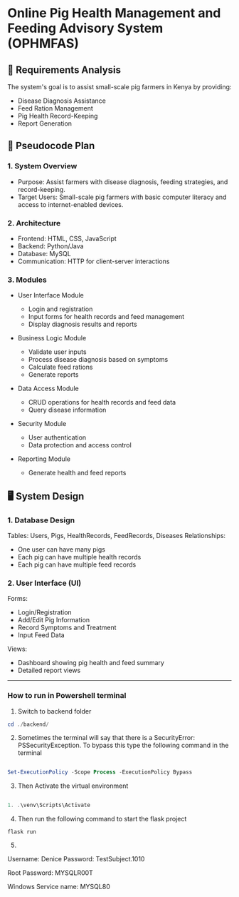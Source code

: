# Online Pig Health Management and Feeding Advisory System (OPHMFAS)

## 📜 Requirements Analysis

The system's goal is to assist small-scale pig farmers in Kenya by providing:

-   Disease Diagnosis Assistance
-   Feed Ration Management
-   Pig Health Record-Keeping
-   Report Generation

## 📝 Pseudocode Plan

### 1. System Overview

-   Purpose: Assist farmers with disease diagnosis, feeding strategies, and record-keeping.
-   Target Users: Small-scale pig farmers with basic computer literacy and access to internet-enabled devices.

### 2. Architecture

-   Frontend: HTML, CSS, JavaScript
-   Backend: Python/Java
-   Database: MySQL
-   Communication: HTTP for client-server interactions

### 3. Modules

-   User Interface Module

    -   Login and registration
    -   Input forms for health records and feed management
    -   Display diagnosis results and reports

-   Business Logic Module

    -   Validate user inputs
    -   Process disease diagnosis based on symptoms
    -   Calculate feed rations
    -   Generate reports

-   Data Access Module

    -   CRUD operations for health records and feed data
    -   Query disease information

-   Security Module

    -   User authentication
    -   Data protection and access control

-   Reporting Module

    -   Generate health and feed reports

## 🖥️ System Design

### 1. Database Design

Tables: Users, Pigs, HealthRecords, FeedRecords, Diseases
Relationships:

-   One user can have many pigs
-   Each pig can have multiple health records
-   Each pig can have multiple feed records

### 2. User Interface (UI)

Forms:

-   Login/Registration
-   Add/Edit Pig Information
-   Record Symptoms and Treatment
-   Input Feed Data

Views:

-   Dashboard showing pig health and feed summary
-   Detailed report views


---
### How to run in Powershell terminal
1. Switch to backend folder

```powershell
cd ./backend/
```
2. Sometimes the terminal will say that there is a SecurityError: PSSecurityException. To bypass this type the following command in the terminal
```powershell

Set-ExecutionPolicy -Scope Process -ExecutionPolicy Bypass

```

3. Then Activate the virtual environment
```powershell

1. .\venv\Scripts\Activate

```
4. Then run the following command to start the flask project
```
flask run

```
5. 

  


  Username: Denice
  Password: TestSubject.1010

Root Password: MYSQLR00T

Windows Service name: MYSQL80

